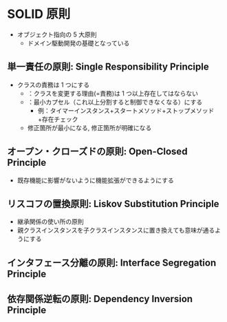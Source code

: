 # SOLID 原則

- オブジェクト指向の 5 大原則
  - ドメイン駆動開発の基礎となっている

## 単一責任の原則: Single Responsibility Principle

- クラスの責務は 1 つにする
  - ：クラスを変更する理由(=責務)は 1 つ以上存在してはならない
  - ：最小カプセル（これ以上分割すると制御できなくなる）にする
    - 例：タイマーインスタンス+スタートメソッド+ストップメソッド+存在チェック
  - 修正箇所が最小になる, 修正箇所が明確になる

## オープン・クローズドの原則: Open-Closed Principle

- 既存機能に影響がないように機能拡張ができるようにする

## リスコフの置換原則: Liskov Substitution Principle

- 継承関係の使い所の原則
- 親クラスインスタンスを子クラスインスタンスに置き換えても意味が通るようにする

## インタフェース分離の原則: Interface Segregation Principle

## 依存関係逆転の原則: Dependency Inversion Principle
